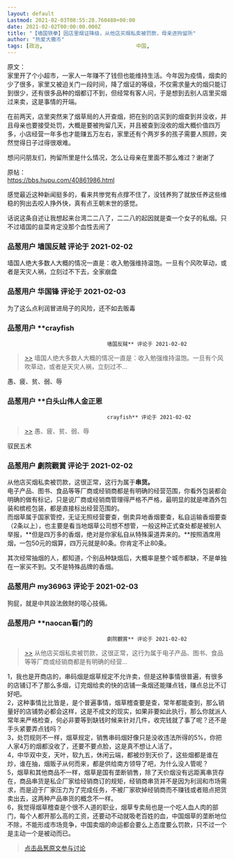 ```yaml
---
layout: default
Lastmod: 2021-02-03T08:55:28.760480+00:00
date: 2021-02-02T00:00:00.000Z
title: "【墙国铁拳】因店里烟证降级，从他店买烟私卖被罚款，母亲进拘留所"
author: "热爱大撒币"
tags: [政治,								中国,								中共倒台]
---
```


原文：  
家里开了个小超市，一家人一年赚不了钱但也能维持生活。今年因为疫情，烟卖的少了很多，家里又被迫关门一段时间，降了烟证的等级，不仅需求量大的烟只能订到很少，还有很多品种的烟都订不到，但经常有客人问，于是想到去别人店里买烟过来卖，这是事情的开端。  
  
在前两天，店里突然来了烟草局的人开查烟，把在别的店买到的烟查到并没收，并且母亲也要接受处罚，大概是要被拘留几天，并且被查到没收的烟大概价值四万多，小店经营一年多也才能赚五万左右，家里还有个两岁多的孩子需要人照顾，突然觉得日子过得很艰难。  
  
想问问朋友们，拘留所里是什么情况，怎么让母亲在里面不那么难过？谢谢了  
  
原帖：  
https://bbs.hupu.com/40861986.html  
  
感觉最近这种新闻挺多的，看来共惨党有点撑不住了，没钱养狗了就放任养这些维稳的狗出去咬人挣外快，真有点王朝末世的感觉。  
  
话说这条自述让我想起来台湾二二八了，二二八的起因就是查一个女子的私烟。只不过墙国的韭菜肯定没那个血性去闹了

            
### 品葱用户 **墙国反贼** 评论于 2021-02-02
        
墙国人绝大多数人大概的情况一直是：收入勉强维持温饱。一旦有个风吹草动，或者是天灾人祸，立刻过不下去，全家崩盘
        


            
### 品葱用户 **华国锋** 评论于 2021-02-03
        
为了这么点利润冒进局子的风险，还不如去贩毒
        


            
### 品葱用户 **crayfish				
									墙国反贼** 评论于 2021-02-02
        
> [\>>]( "/article/item_id-595161#") 墙国人绝大多数人大概的情况一直是：收入勉强维持温饱。一旦有个风吹草动，或者是天灾人祸，立刻过不...

  
愚、疲、贫、弱、辱
        


            
### 品葱用户 **白头山伟人金正恩				
									crayfish** 评论于 2021-02-02
        
> [\>>]( "/article/item_id-595201#") 愚、疲、贫、弱、辱

  
  
驭民五术
        


            
### 品葱用户 **劇院觀賞** 评论于 2021-02-02
        
从他店买烟私卖被罚款，这很正常，这行为属于**串货。**  
电子产品、图书、食品等等厂商或经销商都是有明确的经营范围，你看外包装都会明确的做有标记，只是说厂商或经销商管理得严格不严格，最明显的就是啤酒外包装和槟榄包装，都是直接标出经营范围的。  
而烟草属于国家管控，无证无照经营要查，倒卖异地香烟要查，私自运输香烟要查（2条以上），也主要是看当地烟草公司想不想管，一般这种正式查处都是被别人举报，**但是四万多的香烟，绝对是你家私自从特殊渠道弄来的。**按照酒席用烟，一包50元的烟算，四万元就是80条。你肯定不止80条。  
  
其次经常抽烟的人，都知道，个别品种缺烟后，大概率是整个城市都缺，不是单独在一家买不到。又不是特殊品牌的香烟。
        


            
### 品葱用户 **my36963** 评论于 2021-02-03
        
狗屁，就是中共設法斂財的噁心技倆。
        


            
### 品葱用户 **naocan看门的				
									劇院觀賞** 评论于 2021-02-02
        
> [\>>]( "/article/item_id-595224#") 从他店买烟私卖被罚款，这很正常，这行为属于电子产品、图书、食品等等厂商或经销商都是有明确的经营...

  
1，我也是开商店的，串码烟是烟草规定不允许卖，但是这种事情很普遍，有很多的店铺订不了那么多烟，订完烟给卖的快的店铺一条烟还能赚点钱，赚点总比不订好吧。  
2，这种事情比比皆是，是个普遍事情，烟草稽查要是查，常年都能查到，那么销量好的店铺势必都会这样，这是不成文的现实，如果非要如此执行，那么你就派人常年来严格检查，何必非要等到缺钱时候来针对几件，收完钱就了事了呢？还不是手头紧要弄点钱吗？  
3，处罚规则不一样，烟草规定，销售串码烟好像只是没收违法所得的5%，你把人家4万的烟都没收了，还要不要点脸，这是真不想让人活了。  
4，中华双中支，天叶，软九五，休闲云端，都被炒到天价了，这些烟都是谁在炒，谁在抽，烟贩子从何而来，都是供给南方领导了吧，为什么没人管呢？  
5，烟草和其他商品不一样，烟草是国有垄断销售，除了天价烟没有远距离串货存在，商品串货是私企厂家给经销商订的规矩，经销商串货并不是因为利润和市场需求，而是迫于厂家压力为了完成任务，不被厂家砍掉经销商而不赚钱或者赔点把货卖出去，这两种产品串货的概念不一样。  
6，我觉得烟草稽查是个很不人道的职业，烟草专卖局也是一个吃人血人肉的部门，每个人都开那么高的工资，还要动不动就吸老百姓的血，中国烟草的垄断地位不除，不能形成市场竞争，中国卖烟的命运都会要么上态度要么罚款，只不过一个是主动一个是被动而已。
        






> [点击品葱原文参与讨论](https://pincong.rocks/article/29199)

